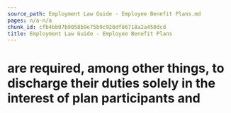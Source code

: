 ```yaml
---
source_path: Employment Law Guide - Employee Benefit Plans.md
pages: n/a-n/a
chunk_id: cfb4bb07b9058b9e75b9c920df86718a2a450dcd
title: Employment Law Guide - Employee Benefit Plans
---
```

# are required, among other things, to discharge their duties solely in the interest of plan participants and
